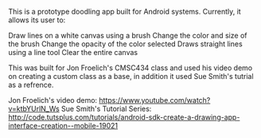  This is a prototype doodling app built for Android systems. Currently, it allows its user to:

Draw lines on a white canvas using a brush
Change the color and size of the brush
Change the opacity of the color selected
Draws straight lines using a line tool
Clear the entire canvas

This was built for Jon Froelich's CMSC434 class and used his video demo on creating a custom class as a base, in addition it used Sue Smith's tutrial as a refrence.

Jon Froelich's video demo: https://www.youtube.com/watch?v=ktbYUrlN_Ws
Sue Smith's Tutorial Series: http://code.tutsplus.com/tutorials/android-sdk-create-a-drawing-app-interface-creation--mobile-19021
